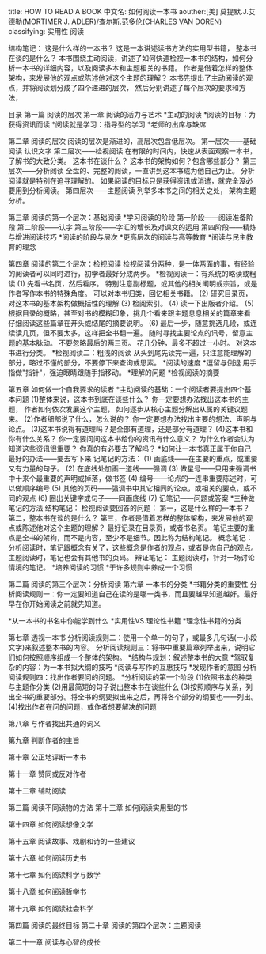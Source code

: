 title: HOW TO READ A BOOK
中文名: 如何阅读一本书
aouther:[美] 莫提默.J.艾德勒(MORTIMER J. ADLER)/查尔斯.范多伦(CHARLES VAN DOREN)
classifying: 实用性 阅读 

结构笔记：
这是什么样的一本书？
 这是一本讲述读书方法的实用型书籍，
整本书在谈的是什么？
 本书围绕主动阅读，讲述了如何快速检视一本书的结构，如何分析一本书的详细内容，以及阅读多本和主题相关的书籍。
作者是借着怎样的整体架构，来发展他的观点或陈述他对这个主题的理解？
 本书先提出了主动阅读的观点，并将阅读划分成了四个递进的层次，
 然后分别讲述了每个层次的要求和方法，



目录
第一篇 阅读的层次
第一章 阅读的活力与艺术
*主动的阅读
*阅读的目标：为获得资讯而读
*阅读就是学习：指导型的学习
*老师的出席与缺席

第二章 阅读的层次
阅读的层次是渐进的，高层次包含低层次。
第一层次——基础阅读
 认识文字
第二层次——检视阅读
 在有限的时间内，快速从表面观察一本书，了解书的大致分类。
 这本书在谈什么？
 这本书的架构如何？包含哪些部分？
第三层次——分析阅读
 全盘的、完整的阅读，一直讲到这本书成为他自己为止。
 分析阅读就是特别在追寻理解的。
 如果阅读的目标只是获得资讯或消遣，就完全没必要用到分析阅读。
第四层次——主题阅读
列举多本书之间的相关之处，
架构主题分析。

第三章 阅读的第一个层次：基础阅读
*学习阅读的阶段
 第一阶段——阅读准备阶段
 第二阶段——认字
 第三阶段——字汇的增长及对课文的运用
 第四阶段——精炼与增进阅读技巧
*阅读的阶段与层次
*更高层次的阅读与高等教育
*阅读与民主教育的理念

第四章 阅读的第二个层次：检视阅读
检视阅读分两种，是一体两面的事，有经验的阅读者可以同时进行，初学者最好分成两步。
*检视阅读一：有系统的略读或粗读
 (1) 先看书名页，然后看序。
 	特别注意副标题，或其他的相关阐明或宗旨，或是作者写作本书的特殊角度。
	可以对本书归类，回忆相关书籍。
 (2) 研究目录页，对这本书的基本架构做概括性的理解
 (3) 检阅索引。
 (4) 读一下出版者介绍。
 (5) 根据目录的概略，甚至对书的模糊印象，挑几个看来跟主题息息相关的篇章来看
 	仔细阅读这些篇章在开头或结尾的摘要说明。
 (6) 最后一步，随意挑选几段，或连续读几页，但不要太多，这样把全书翻一遍。
 	随时寻找主要论点的讯号，留意主题的基本脉动。
	不要忽略最后的两三页。
 花几分钟，最多不超过一小时。
 对这本书进行分类。
*检视阅读二：粗浅的阅读
 从头到尾先读完一遍，只注意能理解的部分，略过不懂的部分，不要停下来查询或思索。
*阅读的速度
*逗留与倒退
 用手指做"指针"，强迫眼睛跟随手指移动。
*理解的问题
*检视阅读的摘要

第五章 如何做一个自我要求的读者
*主动阅读的基础：一个阅读者要提出四个基本问题
 (1)整体来说，这本书到底在谈些什么？
 	你一定要想办法找出这本书的主题，
	作者如何依次发展这个主题，
	如何逐步从核心主题分解出从属的关键议题来。
 (2)作者细部说了什么，怎么说的？
 	你一定要想办法找出主要的想法、声明与论点。
 (3)这本书说得有道理吗？是全部有道理，还是部分有道理？
 (4)这本书和你有什么关系？
 	你一定要问问这本书给你的资讯有什么意义？
	为什么作者会认为知道这些资讯很重要？
	你真的有必要去了解吗？
*如何让一本书真正属于你自己
 最好的办法——要去写下来
 记笔记的方法：
 	(1) 画底线——在主要的重点，或重要又有力量的句子。
	(2) 在底线处加画一道线——强调
	(3) 做星号——只用来强调书中十来个最重要的声明或掉落，做书签
	(4) 编号——论点的一连串重要陈述时，可以做顺序编号
	(5) 其他的页码——强调书中其它相同的论点，或相关的要点，或不同的观点
	(6) 圈出关键字或句子——同画底线
	(7) 记笔记——问题或答案
*三种做笔记的方法
 结构笔记：
 检视阅读要回答的问题：
 	第一，这是什么样的一本书？
	第二，整本书在谈的是什么？
	第三，作者是借着怎样的整体架构，来发展他的观点或陈述他对这个主题的理解？
	最好记录在目录页，或者书名页。
	笔记主要的重点是全书的架构，而不是内容，至少不是细节。因此称为结构笔记。
 概念笔记：
  分析阅读时，笔记跟概念有关了，这些概念是作者的观点，或者是你自己的观点。
  主题阅读时，笔记也会有其他书的页码。
 辩证笔记：
  主题阅读时，针对一场讨论情境的笔记。
*培养阅读的习惯
*于许多规则中养成一个习惯

第二篇 阅读的第三个层次：分析阅读
第六章 一本书的分类
*书籍分类的重要性
 分析阅读规则一：你一定要知道自己在读的是哪一类书，而且要越早知道越好。最好早在你开始阅读之前就先知道。

*从一本书的书名中你能学到什么
*实用性VS.理论性书籍
*理念性书籍的分类

第七章 透视一本书
 分析阅读规则二：使用一个单一的句子，或最多几句话(一小段文字)来叙述整本书的内容。
 分析阅读规则三：将书中重要篇章列举出来，说明它们如何按照顺序组成一个整体的架构。
*结构与规划：叙述整本书的大意
*驾驭复杂的内容：为一本书拟大纲的技巧
*阅读与写作的互惠技巧
*发现作者的意图
 分析阅读规则四：找出作者要问的问题。
*分析阅读的第一个阶段
 (1)依照书本的种类与主题作分类
 (2)用最简短的句子说出整本书在谈些什么
 (3)按照顺序与关系，列出全书的重要部分。将全书的纲要拟出来之后，再将各个部分的纲要也一一列出。
 (4)找出作者在问的问题，或作者想要解决的问题

第八章 与作者找出共通的词义


第九章 判断作者的主旨


第十章 公正地评断一本书


第十一章 赞同或反对作者


第十二章 辅助阅读


第三篇 阅读不同读物的方法
第十三章 如何阅读实用型的书


第十四章 如何阅读想像文学


第十五章 阅读故事、戏剧和诗的一些建议


第十六章 如何阅读历史书


第十七章 如何阅读科学与数学


第十八章 如何阅读哲学书


第十九章 如何阅读社会科学

第四篇 阅读的最终目标
第二十章 阅读的第四个层次：主题阅读


第二十一章 阅读与心智的成长

